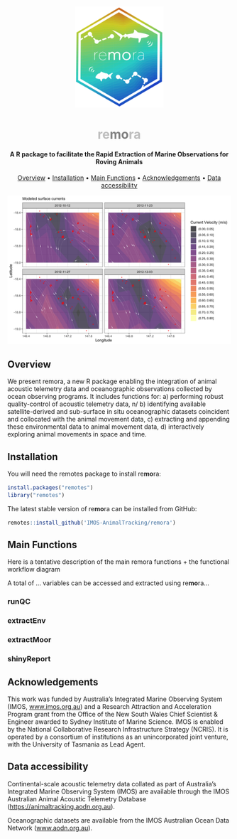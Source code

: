 <p align="center">
  <img src="vignettes/images/remora_hex_logo.png" width="200">
</p>
<h1 align="center"><span style="color:#BEBEBE">re</span><span style="color:#808080"><b>mo</b></span><span style="color:#BEBEBE">ra</span></h1>
<h4 align="center">A R package to facilitate the Rapid Extraction of Marine Observations for Roving Animals</h4>

<p align="center">
  <a href="#overview">Overview</a> •
  <a href="#installation">Installation</a> •
  <a href="#main-functions">Main Functions</a> •
  <a href="#acknowledgements">Acknowledgements</a> •
  <a href="#data-accessibility">Data accessibility</a>
</p>

![](vignettes/images/env_extract_plot6.png)

## Overview
We present remora, a new R package enabling the integration of animal acoustic telemetry data and oceanographic observations collected by ocean observing programs. It includes functions for:
a) performing robust quality-control of acoustic telemetry data, n/
b) identifying available satellite-derived and sub-surface in situ oceanographic datasets coincident and collocated with the animal movement data, 
c) extracting and appending these environmental data to animal movement data, 
d) interactively exploring animal movements in space and time.

## Installation
You will need the remotes package to install re**mo**ra:

```r
install.packages("remotes")
library("remotes")     
```
The latest stable version of re**mo**ra can be installed from GitHub:

```r
remotes::install_github('IMOS-AnimalTracking/remora')
```

## Main Functions
Here is a tentative description of the main remora functions + the functional workflow diagram

A total of ... variables can be accessed and extracted using re**mo**ra...

### runQC
### extractEnv
### extractMoor
### shinyReport

## Acknowledgements
This work was funded by Australia’s Integrated Marine Observing System (IMOS, www.imos.org.au) and a Research Attraction and Acceleration Program grant from the Office of the New South Wales Chief Scientist & Engineer awarded to Sydney Institute of Marine Science. IMOS is enabled by the National Collaborative Research Infrastructure Strategy (NCRIS). It is operated by a consortium of institutions as an unincorporated joint venture, with the University of Tasmania as Lead Agent. 

## Data accessibility
Continental-scale acoustic telemetry data collated as part of Australia’s Integrated Marine Observing System (IMOS) are available through the IMOS Australian Animal Acoustic Telemetry Database (https://animaltracking.aodn.org.au). 



Oceanographic datasets are available from the IMOS Australian Ocean Data Network (www.aodn.org.au).

